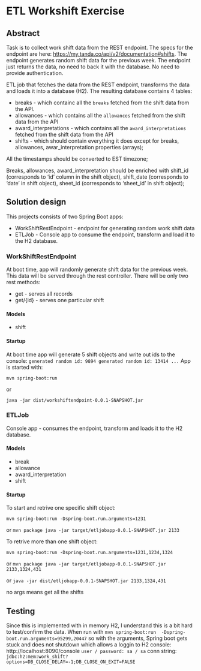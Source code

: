# ETL Workshift Exercise

## Abstract
Task is to collect work shift data from the REST endpoint. The specs for
the endpoint are here: https://my.tanda.co/api/v2/documentation#shifts.
The endpoint generates random shift data for the previous week. The endpoint just
returns the data, no need to back it with the database. No need to provide authentication.

ETL job that fetches the data from the REST endpoint, transforms the
data and loads it into a database (H2). The resulting
database contains 4 tables:
* breaks - which containс all the `breaks` fetched from the shift data from the API.
* allowances - which contains all the `allowances` fetched from the shift data from
the API
* award_interpretations - which contains all the `award_interpretations` fetched
from the shift data from the API
* shifts - which should contain everything it does except for breaks, allowances,
awar_interpretation properties (arrays);

All the timestamps should be converted to EST timezone;

Breaks, allowances, award_interpretation should be enriched with shift_id
(corresponds to ‘id’ column in the shift object), shift_date (corresponds to ‘date’ in
shift object), sheet_id (corresponds to ‘sheet_id’ in shift object);

## Solution design
This projects consists of two Spring Boot apps:
* WorkShiftRestEndpoint - endpoint for generating random work shift data
* ETLJob - Console app to consume the endpoint, transform and load it to the H2 database.

### WorkShiftRestEndpoint
At boot time, app will randomly generate shift data for the previous week. This data will be served through the rest controller. There will be only two rest methods:
* get - serves all records
* get/{id} - serves one particular shift

#### Models
* shift

#### Startup
At boot time app will generate 5 shift objects and write out ids to the console:
`generated random id: 9894
 generated random id: 13414
 ...`
App is started with:

`mvn spring-boot:run`

or

`
java -jar dist/workshiftendpoint-0.0.1-SNAPSHOT.jar 
`
### ETLJob
Console app - consumes the endpoint, transform and loads it to the H2 database.

#### Models
* break
* allowance
* award_interpretation
* shift

#### Startup
To start and retrive one specific shift object:

`mvn spring-boot:run -Dspring-boot.run.arguments=1231`

or
`mvn package
java -jar target/etljobapp-0.0.1-SNAPSHOT.jar 2133`

To retrive more than one shift object:

`mvn spring-boot:run -Dspring-boot.run.arguments=1231,1234,1324`

or
`mvn package
java -jar target/etljobapp-0.0.1-SNAPSHOT.jar 2133,1324,431`

or
`java -jar dist/etljobapp-0.0.1-SNAPSHOT.jar 2133,1324,431`

no args means get all the shifts

## Testing
Since this is implemented with in memory H2, I understand this is a bit hard to test/confirm the data. When run with `mvn spring-boot:run  -Dspring-boot.run.arguments=95299,20447` so with the arguments, Spring boot gets stuck and does not shutdown which allows a loggin to H2 console:
http://localhost:8090/console
`user / password: sa / sa`
conn string:
`jdbc:h2:mem:work_shift?options=DB_CLOSE_DELAY=-1;DB_CLOSE_ON_EXIT=FALSE`